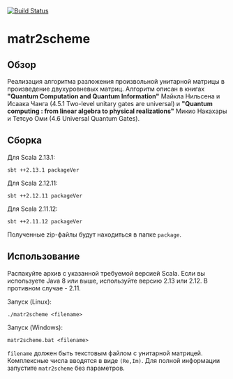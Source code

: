 [![Build Status](https://travis-ci.org/Nerator/matr2scheme.svg?branch=master)](https://travis-ci.org/Nerator/matr2scheme)

# matr2scheme

## Обзор

Реализация алгоритма разложения произвольной унитарной матрицы в произведение
двухуровневых матриц. Алгоритм описан в книгах __"Quantum Computation and
Quantum Information"__ Майкла Нильсена и Исаака Чанга (4.5.1 Two-level unitary
gates are universal) и __"Quantum computing : from linear algebra to physical
realizations"__ Микио Накахары и Тетсуо Оми (4.6 Universal Quantum Gates).

## Сборка

Для Scala 2.13.1:
``` shell
sbt ++2.13.1 packageVer
```

Для Scala 2.12.11:
``` shell
sbt ++2.12.11 packageVer
```

Для Scala 2.11.12:
``` shell
sbt ++2.11.12 packageVer
```

Полученные zip-файлы будут находиться в папке `package`.

## Использование

Распакуйте архив с указанной требуемой версией Scala. Если вы используете Java 8
или выше, используйте версию 2.13 или 2.12. В противном случае - 2.11.

Запуск (Linux):
``` shell
./matr2scheme <filename>
```

Запуск (Windows):
``` shell
matr2scheme.bat <filename>
```

`filename` должен быть текстовым файлом с унитарной матрицей. Комплексные числа
вводятся в виде `(Re,Im)`. Для полной информации запустите `matr2scheme` без
параметров.
